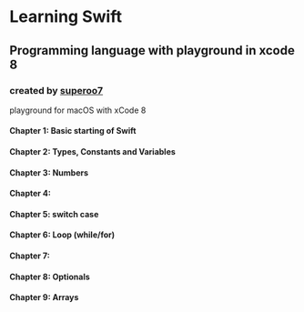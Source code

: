 # Learning Swift
## Programming language with playground in xcode 8

### created by [superoo7](http://superoo7.com)

playground for macOS with xCode 8


#### Chapter 1: Basic starting of Swift

#### Chapter 2: Types, Constants and Variables

#### Chapter 3: Numbers

#### Chapter 4: 

#### Chapter 5: switch case

#### Chapter 6: Loop (while/for)

#### Chapter 7:

#### Chapter 8: Optionals

#### Chapter 9: Arrays

